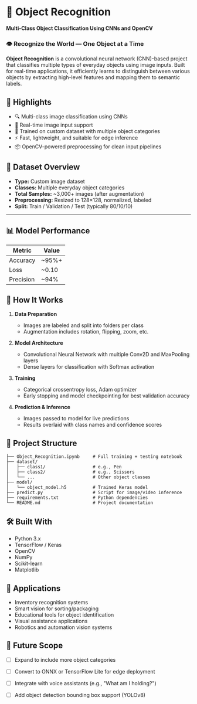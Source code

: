 # 🧠 Object Recognition

**Multi-Class Object Classification Using CNNs and OpenCV**




### 👁️ Recognize the World — One Object at a Time

**Object Recognition** is a convolutional neural network (CNN)-based project that classifies multiple types of everyday objects using image inputs. Built for real-time applications, it efficiently learns to distinguish between various objects by extracting high-level features and mapping them to semantic labels.




## 🚀 Highlights

* 🔍 Multi-class image classification using CNNs
* 📸 Real-time image input support
* 🧠 Trained on custom dataset with multiple object categories
* ⚡ Fast, lightweight, and suitable for edge inference
* 📦 OpenCV-powered preprocessing for clean input pipelines




## 📁 Dataset Overview

* **Type:** Custom image dataset
* **Classes:** Multiple everyday object categories 
* **Total Samples:** \~3,000+ images (after augmentation)
* **Preprocessing:** Resized to 128×128, normalized, labeled
* **Split:** Train / Validation / Test (typically 80/10/10)

---

## 📊 Model Performance

| Metric    | Value                   |
| --------- | ----------------------- |
| Accuracy  | \~95%+                  |
| Loss      | \~0.10                  |
| Precision | \~94%                   |




## 🧠 How It Works

1. **Data Preparation**

   * Images are labeled and split into folders per class
   * Augmentation includes rotation, flipping, zoom, etc.

2. **Model Architecture**

   * Convolutional Neural Network with multiple Conv2D and MaxPooling layers
   * Dense layers for classification with Softmax activation

3. **Training**

   * Categorical crossentropy loss, Adam optimizer
   * Early stopping and model checkpointing for best validation accuracy

4. **Prediction & Inference**

   * Images passed to model for live predictions
   * Results overlaid with class names and confidence scores




## 📂 Project Structure

```
├── Object_Recognition.ipynb     # Full training + testing notebook
├── dataset/
│   ├── class1/                  # e.g., Pen
│   ├── class2/                  # e.g., Scissors
│   └── ...                      # Other object classes
├── model/
│   └── object_model.h5          # Trained Keras model
├── predict.py                   # Script for image/video inference
├── requirements.txt             # Python dependencies
└── README.md                    # Project documentation
```




## 🛠️ Built With

* Python 3.x
* TensorFlow / Keras
* OpenCV
* NumPy
* Scikit-learn
* Matplotlib




## 🧭 Applications

* Inventory recognition systems
* Smart vision for sorting/packaging
* Educational tools for object identification
* Visual assistance applications
* Robotics and automation vision systems




## 🧩 Future Scope

* [ ] Expand to include more object categories
* [ ] Convert to ONNX or TensorFlow Lite for edge deployment
* [ ] Integrate with voice assistants (e.g., "What am I holding?")
* [ ] Add object detection bounding box support (YOLOv8)


